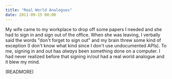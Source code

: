 ```yaml
---
title: "Real World Analogues"
date: 2011-09-15 00:00
---
```


My wife came to my workplace to drop off some papers I needed and she had to sign in and sign out of the office. When she was leaving, I verbally said the words "don't forget to sign out" and my brain threw some kind of exception (I don't know what kind since I don't use undocumented APIs). To me, signing in and out has _always_&nbsp;been something done on a computer. I had never realized before that signing in/out had a real world analogue and it blew my mind.

(READMORE)
